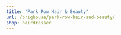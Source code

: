```yaml
---
title: "Park Row Hair & Beauty"
url: /brighouse/park-row-hair-and-beauty/
shop: hairdresser
---
```

